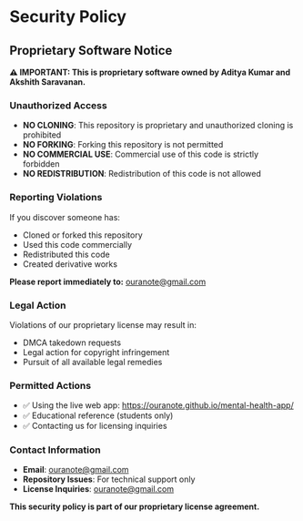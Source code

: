 # Security Policy

## Proprietary Software Notice

**⚠️ IMPORTANT: This is proprietary software owned by Aditya Kumar and Akshith Saravanan.**

### Unauthorized Access
- **NO CLONING**: This repository is proprietary and unauthorized cloning is prohibited
- **NO FORKING**: Forking this repository is not permitted
- **NO COMMERCIAL USE**: Commercial use of this code is strictly forbidden
- **NO REDISTRIBUTION**: Redistribution of this code is not allowed

### Reporting Violations
If you discover someone has:
- Cloned or forked this repository
- Used this code commercially
- Redistributed this code
- Created derivative works

**Please report immediately to:** ouranote@gmail.com

### Legal Action
Violations of our proprietary license may result in:
- DMCA takedown requests
- Legal action for copyright infringement
- Pursuit of all available legal remedies

### Permitted Actions
- ✅ Using the live web app: https://ouranote.github.io/mental-health-app/
- ✅ Educational reference (students only)
- ✅ Contacting us for licensing inquiries

### Contact Information
- **Email**: ouranote@gmail.com
- **Repository Issues**: For technical support only
- **License Inquiries**: ouranote@gmail.com

**This security policy is part of our proprietary license agreement.** 